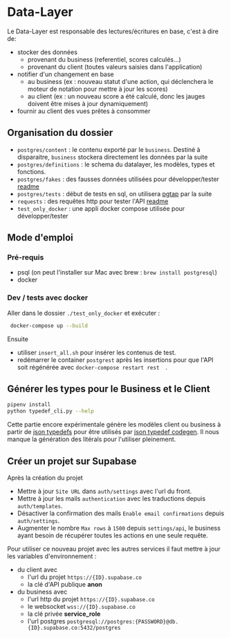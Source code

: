 # Data-Layer
Le Data-Layer est responsable des lectures/écritures en base, c'est à dire de:

- stocker des données
    - provenant du business (referentiel, scores calculés...)
    - provenant du client (toutes valeurs saisies dans l'application)
- notifier d'un changement en base
    - au business (ex : nouveau statut d'une action, qui déclenchera le moteur de notation pour mettre à jour les
      scores)
    - au client (ex : un nouveau score a été calculé, donc les jauges doivent être mises à jour dynamiquement)
- fournir au client des vues prêtes à consommer

## Organisation du dossier
- `postgres/content` : le contenu exporté par le `business`. Destiné à disparaitre, `business` stockera directement les
  données par la suite
- `postgres/definitions` : le schema du datalayer, les modèles, types et fonctions.
- `postgres/fakes` : des fausses données utilisées pour développer/tester [readme](data_layer/postgres/fakes/README.md)
- `postgres/tests` : début de tests en sql, on utilisera [pgtap](https://pgtap.org/) par la suite 
- `requests` : des requêtes http pour tester l'API [readme](data_layer/requests/README.md)
- `test_only_docker` : une appli docker compose utilisée pour développer/tester

## Mode d'emploi

### Pré-requis
- psql (on peut l'installer sur Mac avec brew : `brew install postgresql`)
- docker

### Dev / tests avec docker

Aller dans le dossier `./test_only_docker` et exécuter :

```bash
 docker-compose up --build
```
Ensuite 
- utiliser `insert_all.sh` pour insérer les contenus de test.
- redémarrer le container `postgrest` après les insertions pour que l'API soit régénérée avec `docker-compose restart rest  `.

## Générer les types pour le Business et le Client

```bash
pipenv install
python typedef_cli.py --help
```
Cette partie encore expérimentale génère les modèles client ou business à partir de 
[json typedefs](https://jsontypedef.com/docs/jtd-in-5-minutes/) pour être utilisés par
[json typedef codegen](https://jsontypedef.com/docs/jtd-codegen/).
Il nous manque la génération des litérals pour l'utiliser pleinement.

## Créer un projet sur Supabase
Après la création du projet
- Mettre à jour `Site URL` dans `auth/settings` avec l'url du front.
- Mettre à jour les mails `authentication` avec les traductions depuis `auth/templates`.
- Désactiver la confirmation des mails `Enable email confirmations` depuis `auth/settings`.
- Augmenter le nombre `Max rows` à `1500` depuis `settings/api`, 
le business ayant besoin de récupérer toutes les actions en une seule requête.

Pour utiliser ce nouveau projet avec les autres services
il faut mettre à jour les variables d'environnement :
- du client avec
  - l'url du projet `https://{ID}.supabase.co`
  - la clé d'API publique **anon**
- du business avec
  - l'url http du projet `https://{ID}.supabase.co`
  - le websocket `wss://{ID}.supabase.co`
  - la clé privée **service_role**
  - l'url postgres `postgresql://postgres:{PASSWORD}@db.{ID}.supabase.co:5432/postgres`
